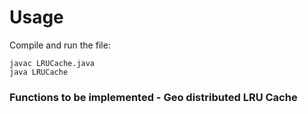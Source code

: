 # Usage
Compile and run the file:
```
javac LRUCache.java
java LRUCache
```

### Functions to be implemented - Geo distributed LRU Cache
